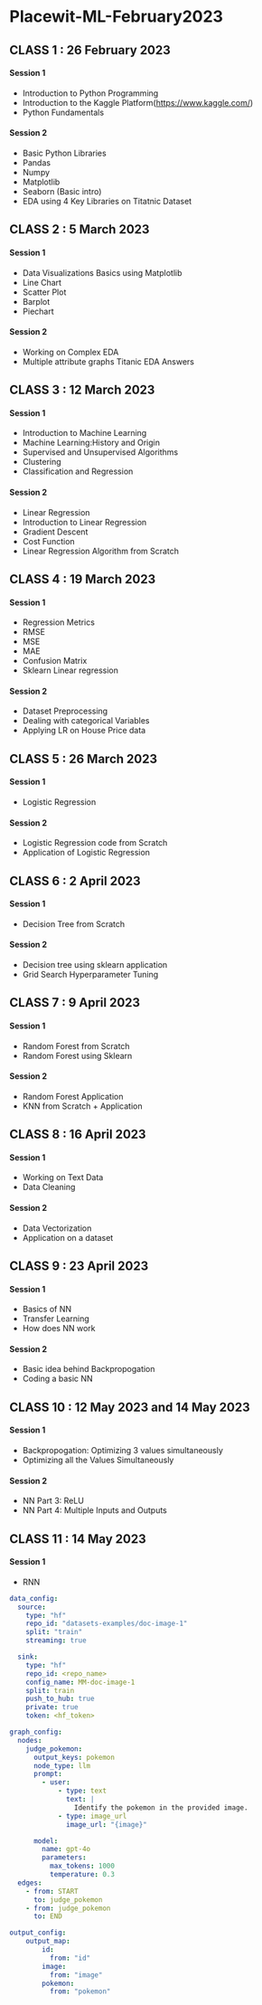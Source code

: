 # Placewit-ML-February2023

## CLASS 1 : 26 February 2023

#### Session 1
- Introduction to Python Programming
- Introduction to the Kaggle Platform(https://www.kaggle.com/)
- Python Fundamentals

#### Session 2
- Basic Python Libraries
- Pandas
- Numpy
- Matplotlib
- Seaborn (Basic intro)
- EDA using 4 Key Libraries on Titatnic Dataset


## CLASS 2 : 5 March 2023

#### Session 1
- Data Visualizations Basics using Matplotlib
- Line Chart
- Scatter Plot
- Barplot
- Piechart

#### Session 2
- Working on Complex EDA	
- Multiple attribute graphs
	Titanic EDA Answers

## CLASS 3 : 12 March 2023

#### Session 1
- Introduction to Machine Learning	
- Machine Learning:History and Origin
- Supervised and Unsupervised Algorithms
- Clustering
- Classification and Regression

#### Session 2
- Linear Regression	
- Introduction to Linear Regression
- Gradient Descent
- Cost Function
- Linear Regression Algorithm from Scratch

## CLASS 4 : 19 March 2023

#### Session 1
- Regression Metrics
- RMSE
- MSE
- MAE
- Confusion Matrix
- Sklearn Linear regression 

#### Session 2
- Dataset Preprocessing
- Dealing with categorical Variables
- Applying LR on House Price data

## CLASS 5 : 26 March 2023

#### Session 1
- Logistic Regression

#### Session 2
- Logistic Regression code from Scratch
- Application of Logistic Regression

## CLASS 6 : 2 April 2023

#### Session 1
- Decision Tree from Scratch

#### Session 2
- Decision tree using sklearn application
- Grid Search Hyperparameter Tuning

## CLASS 7 : 9 April 2023

#### Session 1
- Random Forest from Scratch
- Random Forest using Sklearn

#### Session 2
- Random Forest Application
- KNN from Scratch + Application

## CLASS 8 : 16 April 2023

#### Session 1
- Working on Text Data
- Data Cleaning

#### Session 2
- Data Vectorization
- Application on a dataset

## CLASS 9 : 23 April 2023

#### Session 1
- Basics of NN
- Transfer Learning
- How does NN work

#### Session 2
- Basic idea behind Backpropogation
- Coding a basic NN

## CLASS 10 : 12 May 2023 and 14 May 2023

#### Session 1
- Backpropogation: Optimizing 3 values simultaneously
- Optimizing all the Values Simultaneously

#### Session 2
- NN Part 3: ReLU
- NN Part 4: Multiple Inputs and Outputs

## CLASS 11 : 14 May 2023

#### Session 1
- RNN


```yaml
data_config:
  source:
    type: "hf"
    repo_id: "datasets-examples/doc-image-1"
    split: "train"
    streaming: true

  sink:
    type: "hf"
    repo_id: <repo_name>
    config_name: MM-doc-image-1
    split: train
    push_to_hub: true
    private: true
    token: <hf_token>

graph_config:
  nodes:
    judge_pokemon:
      output_keys: pokemon
      node_type: llm
      prompt:
        - user:
            - type: text
              text: |
                Identify the pokemon in the provided image.
            - type: image_url
              image_url: "{image}"

      model:
        name: gpt-4o
        parameters:
          max_tokens: 1000
          temperature: 0.3
  edges:
    - from: START
      to: judge_pokemon
    - from: judge_pokemon
      to: END

output_config:
    output_map:
        id:
          from: "id"
        image:
          from: "image"
        pokemon:
          from: "pokemon"
```
